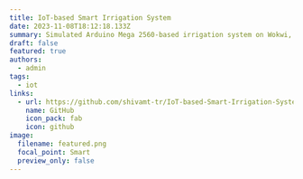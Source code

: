 ```yaml
---
title: IoT-based Smart Irrigation System
date: 2023-11-08T18:12:18.133Z
summary: Simulated Arduino Mega 2560-based irrigation system on Wokwi, gathering temperature and humidity from DHT22 ssensors. Trained a neural network to predict water needs, whose flow is controlled via servo motors.
draft: false
featured: true
authors:
  - admin
tags:
  - iot
links:
  - url: https://github.com/shivamt-tr/IoT-based-Smart-Irrigation-System
    name: GitHub
    icon_pack: fab
    icon: github
image:
  filename: featured.png
  focal_point: Smart
  preview_only: false
---
```

<!-- # Training Section

## Training model on YOLOV7 based Architecture

Browse to YOLO Folder: 

```shell
cd yolov7
```

Basic Training Command:

```python
python train.py --data 'data/custom.yaml' --weights 'yolov7-tiny.pt'
```

To train on the yolov7-tiny architecture \[Leaky ReLu] :

```python
 python train.py --weights yolov7-tiny.pt --data data/custom.yaml --cfg cfg/final/OG/yolov7-tiny.yaml --device 0 --epochs 200 --name yolov7-tiny-pipe --hyp data/hyp.scratch.tiny.yaml
```

To train on the yolov7-tiny architecture \[Parametric ReLu] :

```python
python train.py --weights yolov7-tiny.pt --data data/custom.yaml --cfg cfg/final/yolov7-tiny-PRelu.yaml --device 0 --epochs 200 --name yolov7-tiny-prelu-pipe --hyp data/hyp.scratch.tiny.yaml
```

To train on the yolov7 + ecanet architecture :

```python
python train.py --weights yolov7-tiny.pt --data data/custom.yaml --cfg cfg/final/yolov7-tiny-ecanet-NO-SPPCSPC.yaml --device 0 --epochs 200 --name yolov7-ecanet-pipe-NS --hyp data/hyp.scratch.tiny.yaml
```

To train on the yolov7 + hornet architecture :

```python
python train.py --weights yolov7-tiny.pt --data data/custom.yaml --cfg cfg/final/yolov7-tiny-hornet2b-pipe.yaml --device 0 --epochs 200 --name yolov7-hornet-pipe --hyp data/hyp.scratch.tiny.yaml
```

To train on the yolov7 + ecanet architecture :

```python
python train.py --weights yolov7-tiny.pt --data data/custom.yaml --cfg cfg/final/yolov7-tiny-ecanet-NO-SPPCSPC.yaml --device 1 --epochs 200 --name yolov7-ecanet-pipe --hyp data/hyp.scratch.p5.yaml
```

## Training model on YOLOV5 based Architecture

Browse to YOLO Folder: 

```shell
cd yolov5
```

To train on the yolov5s:

```python
python train.py --weights yolov5s.pt --data data/custom.yaml --name yolov5s-pipe
```

To train on the yolov5n:

```python
python train.py --weights yolov5n.pt --data data/custom.yaml --name yolov5n-pipe
```

## Troubleshooting Training

To resume training (on failure):

```python
python train.py --weights runs/train/exp14/last.pt --resume
```

# Testing Section

## Detecting model on YOLOV7 based Architecture

To detect on video (Source: VIDEO):

```python
python detect.py --weights '../finalruns/yolov7-nano-hornet-ecanet-pipe/weights/best.pt' --img-size 640 --source ../testdata/test.mp4
```

To detect on video (Source: WEBCAM):

```python
python detect.py --weights '../finalruns/yolov7-nano-hornet-ecanet-pipe/weights/best.pt' --img-size 640 --source 0
```

# Model Section

## Final Declared Models

FINAL NANO MODEL:

```bash
../finalruns/yolov7-nano-hornet-ecanet-pipe2-1MB/weights/best.pt
```

FINAL TINY MODEL:

```bash
../finalruns/yolov7-tiny-hornet-ecanet-pipe2/weights/best.pt
```

# Model Architecture

## Original YOLOV7 Architecture

![Org Architecture](https://github.com/atanuroy911/CS776-DLCV-Project-IITK/raw/main/git-assets/images/Picture%203.png "Model Architecture")

## Modded YOLOV7 Architecture

![Moded Architecture](https://github.com/atanuroy911/CS776-DLCV-Project-IITK/raw/main/git-assets/images/Picture%201.png "Model Architecture")

# Testing Architecture

![Testing Architecture](https://github.com/atanuroy911/CS776-DLCV-Project-IITK/raw/main/git-assets/images/Picture%202.png "Comparison Between activation function vs mAP@50")

# Model Results

## Modded YOLOV7 Architecture Comparison

![Comparison](https://github.com/atanuroy911/CS776-DLCV-Project-IITK/raw/main/git-assets/images/Picture%204.png "Model Comparison")

## Modded YOLOV7 Architectiure Inference Times on Raspberry Pi

![Results](https://github.com/atanuroy911/CS776-DLCV-Project-IITK/raw/main/git-assets/images/Picture%205.png "Model Results Inference")
 -->